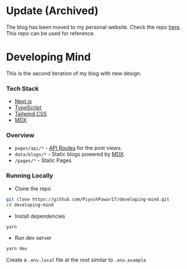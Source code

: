 # Update (Archived)

The blog has been moved to my personal website. Check the repo [here](https://github.com/PiyushPawar17/website). This repo can be used for reference.

# Developing Mind

This is the second iteration of my blog with new design.

### Tech Stack

-   [Next.js](https://nextjs.org/)
-   [TypeScript](https://www.typescriptlang.org/)
-   [Tailwind CSS](https://tailwindcss.com/)
-   [MDX](https://github.com/mdx-js/mdx)

### Overview

-   `pages/api/*` - [API Routes](https://nextjs.org/docs/api-routes/introduction) for the post views.
-   `data/blogs/*` - Static blogs powered by [MDX](https://github.com/mdx-js/mdx).
-   `/pages/*` - Static Pages

### Running Locally

-   Clone the repo

```sh
git clone https://github.com/PiyushPawar17/developing-mind.git
cd developing-mind
```

-   Install dependencies

```sh
yarn
```

-   Run dev server

```sh
yarn dev
```

Create a `.env.local` file at the root similar to `.env.example`
